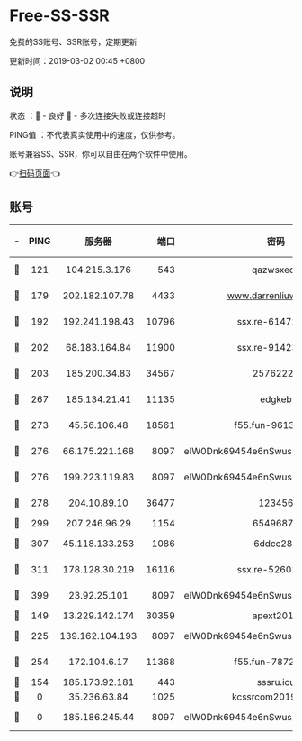 # Free-SS-SSR

免费的SS账号、SSR账号，定期更新

更新时间：2019-03-02 00:45 +0800

## 说明

状态     ：🙂 - 良好 🙁 - 多次连接失败或连接超时

PING值   ：不代表真实使用中的速度，仅供参考。

账号兼容SS、SSR，你可以自由在两个软件中使用。

👉[扫码页面](https://liesauer.github.io/free-ss-ssr.github.io/)👈

## 账号

|-|PING|服务器|端口|密码|加密方式|区域|
|:----:|:----:|:-----:|-----:|:----:|:----:|:----:|
|🙂|121|104.215.3.176|543|qazwsxedc|aes-256-gcm|JP|
|🙂|179|202.182.107.78|4433|www.darrenliuwei.com|aes-256-cfb|JP|
|🙂|192|192.241.198.43|10796|ssx.re-61472012|aes-256-cfb|US|
|🙂|202|68.183.164.84|11900|ssx.re-91423865|aes-256-cfb|US|
|🙂|203|185.200.34.83|34567|25762225|aes-256-cfb|US|
|🙂|267|185.134.21.41|11135|edgkeb|aes-256-cfb|GB|
|🙂|273|45.56.106.48|18561|f55.fun-96139570|aes-256-cfb|US|
|🙂|276|66.175.221.168|8097|eIW0Dnk69454e6nSwuspv9DmS201tQ0D|aes-256-cfb|US|
|🙂|276|199.223.119.83|8097|eIW0Dnk69454e6nSwuspv9DmS201tQ0D|aes-256-cfb|US|
|🙂|278|204.10.89.10|36477|123456|aes-256-cfb|US|
|🙂|299|207.246.96.29|1154|65496879|chacha20|US|
|🙂|307|45.118.133.253|1086|6ddcc286|aes-256-cfb|SG|
|🙂|311|178.128.30.219|16116|ssx.re-52602728|aes-256-cfb|SG|
|🙂|399|23.92.25.101|8097|eIW0Dnk69454e6nSwuspv9DmS201tQ0D|aes-256-cfb|US|
|🙂|149|13.229.142.174|30359|apext2019|chacha20|SG|
|🙂|225|139.162.104.193|8097|eIW0Dnk69454e6nSwuspv9DmS201tQ0D|aes-256-cfb|JP|
|🙂|254|172.104.6.17|11368|f55.fun-78724518|aes-256-cfb|US|
|🙁|154|185.173.92.181|443|sssru.icu|rc4-md5|RU|
|🙁|0|35.236.63.84|1025|kcssrcom20190301|rc4-md5|US|
|🙁|0|185.186.245.44|8097|eIW0Dnk69454e6nSwuspv9DmS201tQ0D|aes-256-cfb|NL|
